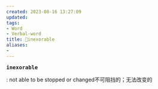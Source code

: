 ```yaml
---
created: 2023-08-16 13:27:09
updated: 
tags: 
- Word
- Verbal-word
title: 🚩inexorable
aliases:
- 
---
```


<pre><strong>inexorable</strong></pre>
: not able to be stopped or changed不可阻挡的；无法改变的